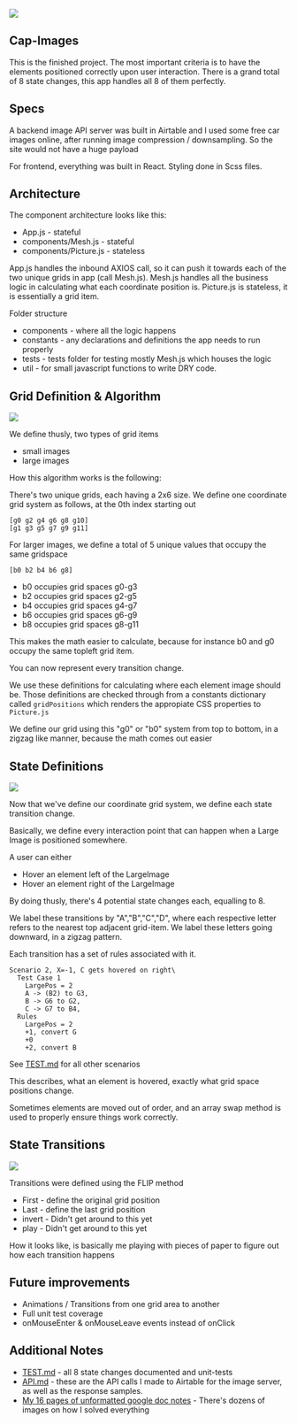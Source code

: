 ![](https://i.imgur.com/7i3DGM4.gif)

## Cap-Images

This is the finished project. The most important criteria is to have the elements positioned correctly upon user interaction. There is a grand total of 8 state changes, this app handles all 8 of them perfectly.

## Specs

A backend image API server was built in Airtable and I used some free car images online, after running image compression / downsampling. So the site would not have a huge payload

For frontend, everything was built in React. Styling done in Scss files.

## Architecture

The component architecture looks like this:

* App.js - stateful
* components/Mesh.js - stateful
* components/Picture.js - stateless

App.js handles the inbound AXIOS call, so it can push it towards each of the two unique grids in app (call Mesh.js). Mesh.js handles all the business logic in calculating what each coordinate position is. Picture.js is stateless, it is essentially a grid item.

Folder structure

* components - where all the logic happens
* constants - any declarations and definitions the app needs to run properly
* tests - tests folder for testing mostly Mesh.js which houses the logic
* util - for small javascript functions to write DRY code.

## Grid Definition & Algorithm

![](https://i.imgur.com/noQB74T.png)

 We define thusly, two types of grid items

- small images
- large images

How this algorithm works is the following:

There's two unique grids, each having a 2x6 size. We define one coordinate grid system as follows, at the 0th index starting out

```
[g0 g2 g4 g6 g8 g10]
[g1 g3 g5 g7 g9 g11]
```

For larger images, we define a total of 5 unique values that occupy the same gridspace

```
[b0 b2 b4 b6 g8]
```

* b0 occupies grid spaces g0-g3
* b2 occupies grid spaces g2-g5
* b4 occupies grid spaces g4-g7
* b6 occupies grid spaces g6-g9
* b8 occupies grid spaces g8-g11

This makes the math easier to calculate, because for instance b0 and g0 occupy the same topleft grid item.

You can now represent every transition change.

We use these definitions for calculating where each element image should be. Those definitions are checked through from a constants dictionary called `gridPositions` which renders the appropiate CSS properties to `Picture.js`

We define our grid using this "g0" or "b0" system from top to bottom, in a zigzag like manner, because the math comes out easier

## State Definitions

![](https://i.imgur.com/h1dKTT5.png)

Now that we've define our coordinate grid system, we define each state transition change.

Basically, we define every interaction point that can happen when a Large Image is positioned somewhere.

A user can either

* Hover an element left of the LargeImage
* Hover an element right of the LargeImage

By doing thusly, there's 4 potential state changes each, equalling to 8.

We label these transitions by "A","B","C","D", where each respective letter refers to the nearest top adjacent grid-item. We label these letters going downward, in a zigzag pattern.

Each transition has a set of rules associated with it. 

```
Scenario 2, X=-1, C gets hovered on right\
  Test Case 1
    LargePos = 2
    A -> (B2) to G3, 
    B -> G6 to G2,
    C -> G7 to B4, 
  Rules
    LargePos = 2
    +1, convert G
    +0
    +2, convert B
```

See [TEST.md](/test.md) for all other scenarios

This describes, what an element is hovered, exactly what grid space positions change.

Sometimes elements are moved out of order, and an array swap method is used to properly ensure things work correctly.

## State Transitions

![](https://imgur.com/t2h0JH4.png)

Transitions were defined using the FLIP method

* First - define the original grid position
* Last - define the last grid position
* invert - Didn't get around to this yet
* play - Didn't get around to this yet

How it looks like, is basically me playing with pieces of paper to figure out how each transition happens

## Future improvements

* Animations / Transitions from one grid area to another
* Full unit test coverage
* onMouseEnter & onMouseLeave events instead of onClick

## Additional Notes

* [TEST.md](/TEST.md) - all 8 state changes documented and unit-tests
* [API.md](/API.md) - these are the API calls I made to Airtable for the image server, as well as the response samples.
* [My 16 pages of unformatted google doc notes](https://docs.google.com/document/d/1YZM7arTxHLjlbvBXDyKGIpE4vZ2kbHU542E48O4qdec/edit) - There's dozens of images on how I solved everything
